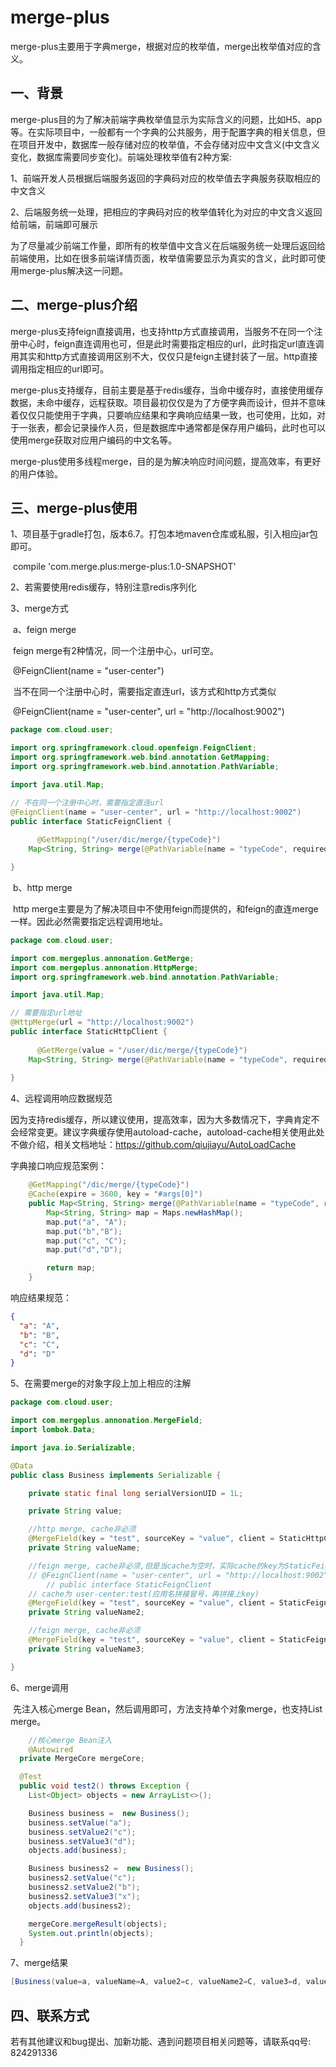 # merge-plus
​		merge-plus主要用于字典merge，根据对应的枚举值，merge出枚举值对应的含义。

## 一、背景		

​		merge-plus目的为了解决前端字典枚举值显示为实际含义的问题，比如H5、app等。在实际项目中，一般都有一个字典的公共服务，用于配置字典的相关信息，但在项目开发中，数据库一般存储对应的枚举值，不会存储对应中文含义(中文含义变化，数据库需要同步变化)。前端处理枚举值有2种方案:

​	1、前端开发人员根据后端服务返回的字典码对应的枚举值去字典服务获取相应的中文含义

​	2、后端服务统一处理，把相应的字典码对应的枚举值转化为对应的中文含义返回给前端，前端即可展示

​		 为了尽量减少前端工作量，即所有的枚举值中文含义在后端服务统一处理后返回给前端使用，比如在很多前端详情页面，枚举值需要显示为真实的含义，此时即可使用merge-plus解决这一问题。



## 二、merge-plus介绍

​		merge-plus支持feign直接调用，也支持http方式直接调用，当服务不在同一个注册中心时，feign直连调用也可，但是此时需要指定相应的url，此时指定url直连调用其实和http方式直接调用区别不大，仅仅只是feign主键封装了一层。http直接调用指定相应的url即可。

​		merge-plus支持缓存，目前主要是基于redis缓存，当命中缓存时，直接使用缓存数据，未命中缓存，远程获取。项目最初仅仅是为了方便字典而设计，但并不意味着仅仅只能使用于字典，只要响应结果和字典响应结果一致，也可使用，比如，对于一张表，都会记录操作人员，但是数据库中通常都是保存用户编码，此时也可以使用merge获取对应用户编码的中文名等。

​	merge-plus使用多线程merge，目的是为解决响应时间问题，提高效率，有更好的用户体验。



## 三、merge-plus使用

1、项目基于gradle打包，版本6.7。打包本地maven仓库或私服，引入相应jar包即可。

​		compile 'com.merge.plus:merge-plus:1.0-SNAPSHOT'	

2、若需要使用redis缓存，特别注意redis序列化

3、merge方式

​	a、feign merge

​	feign merge有2种情况，同一个注册中心，url可空。

​	@FeignClient(name = "user-center")

​	当不在同一个注册中心时，需要指定直连url，该方式和http方式类似

​	@FeignClient(name = "user-center", url = "http://localhost:9002")

```java
package com.cloud.user;

import org.springframework.cloud.openfeign.FeignClient;
import org.springframework.web.bind.annotation.GetMapping;
import org.springframework.web.bind.annotation.PathVariable;

import java.util.Map;

// 不在同一个注册中心时，需要指定直连url
@FeignClient(name = "user-center", url = "http://localhost:9002")
public interface StaticFeignClient {
 
	  @GetMapping("/user/dic/merge/{typeCode}")
    Map<String, String> merge(@PathVariable(name = "typeCode", required = true) String typeCode);

}
```

​	b、http merge

​	http merge主要是为了解决项目中不使用feign而提供的，和feign的直连merge一样。因此必然需要指定远程调用地址。

```java
package com.cloud.user;

import com.mergeplus.annonation.GetMerge;
import com.mergeplus.annonation.HttpMerge;
import org.springframework.web.bind.annotation.PathVariable;

import java.util.Map;

// 需要指定url地址
@HttpMerge(url = "http://localhost:9002")
public interface StaticHttpClient {
 
	  @GetMerge(value = "/user/dic/merge/{typeCode}")
    Map<String, String> merge(@PathVariable(name = "typeCode", required = true) String typeCode);
    
}
```

4、远程调用响应数据规范

​	  因为支持redis缓存，所以建议使用，提高效率，因为大多数情况下，字典肯定不会经常变更。建议字典缓存使用autoload-cache，autoload-cache相关使用此处不做介绍，相关文档地址：https://github.com/qiujiayu/AutoLoadCache

字典接口响应规范案例：

```java
    @GetMapping("/dic/merge/{typeCode}")
    @Cache(expire = 3600, key = "#args[0]")
    public Map<String, String> merge(@PathVariable(name = "typeCode", required = true) String typeCode) {
        Map<String, String> map = Maps.newHashMap();
        map.put("a", "A");
        map.put("b","B");
        map.put("c", "C");
        map.put("d","D");

        return map;
    }
```

响应结果规范：

```json
{
  "a": "A",
  "b": "B",
  "c": "C",
  "d": "D"
}
```

5、在需要merge的对象字段上加上相应的注解

```java
package com.cloud.user;

import com.mergeplus.annonation.MergeField;
import lombok.Data;

import java.io.Serializable;

@Data
public class Business implements Serializable {

    private static final long serialVersionUID = 1L;

    private String value;

  	//http merge, cache非必须
    @MergeField(key = "test", sourceKey = "value", client = StaticHttpClient.class, method = "merge", cache = "user-center:test")
    private String valueName;

    //feign merge, cache非必须,但是当cache为空时，实际cache的key为StaticFeignClient的应用名拼接冒号，再拼接上注解(@MergeField)中key
  	// @FeignClient(name = "user-center", url = "http://localhost:9002")
		// public interface StaticFeignClient
  	// cache为 user-center:test(应用名拼接冒号，再拼接上key)
    @MergeField(key = "test", sourceKey = "value", client = StaticFeignClient.class, method = "merge")
    private String valueName2;

  	//feign merge, cache非必须
    @MergeField(key = "test", sourceKey = "value", client = StaticFeignClient.class, method = "merge", cache = "user-center:test")
    private String valueName3;

}
```

6、merge调用

​	先注入核心merge Bean，然后调用即可，方法支持单个对象merge，也支持List merge。

```java
	//核心merge Bean注入    
	@Autowired
  private MergeCore mergeCore;

  @Test
  public void test2() throws Exception {
    List<Object> objects = new ArrayList<>();

    Business business =  new Business();
    business.setValue("a");
    business.setValue2("c");
    business.setValue3("d");
    objects.add(business);

    Business business2 =  new Business();
    business2.setValue("c");
    business2.setValue2("b");
    business2.setValue3("x");
    objects.add(business2);

    mergeCore.mergeResult(objects);
    System.out.println(objects);
  }
```

7、merge结果

```java
[Business(value=a, valueName=A, value2=c, valueName2=C, value3=d, valueName3=D), Business(value=c, valueName=C, value2=b, valueName2=B, value3=x, valueName3=null)]
```

## 四、联系方式

若有其他建议和bug提出、加新功能、遇到问题项目相关问题等，请联系qq号: 824291336

